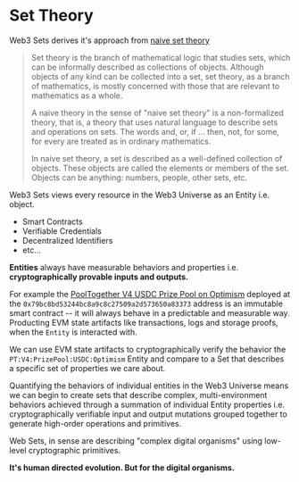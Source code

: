 # Set Theory

Web3 Sets derives it's approach from [naive set theory](https://en.wikipedia.org/wiki/Naive_set_theory)

> Set theory is the branch of mathematical logic that studies sets, which can be informally described as collections of objects. Although objects of any kind can be collected into a set, set theory, as a branch of mathematics, is mostly concerned with those that are relevant to mathematics as a whole.
>
> A naive theory in the sense of "naive set theory" is a non-formalized theory, that is, a theory that uses natural language to describe sets and operations on sets. The words and, or, if ... then, not, for some, for every are treated as in ordinary mathematics.
>
> In naive set theory, a set is described as a well-defined collection of objects. These objects are called the elements or members of the set. Objects can be anything: numbers, people, other sets, etc.

Web3 Sets views every resource in the Web3 Universe as an Entity i.e. object.

- Smart Contracts
- Verifiable Credentials
- Decentralized Identifiers
- etc...

**Entities** always have measurable behaviors and properties i.e. **cryptographically provable inputs and outputs.**

For example the [PoolTogether V4 USDC Prize Pool on Optimism](https://optimistic.etherscan.io/address/0x79bc8bd53244bc8a9c8c27509a2d573650a83373) deployed at the `0x79bc8bd53244bc8a9c8c27509a2d573650a83373` address is an immutable smart contract -- it will always behave in a predictable and measurable way. Producting EVM state artifacts like  transactions, logs and storage proofs, when the `Entity` is interacted with.

We can use EVM state artifacts to cryptographically verify the behavior the `PT:V4:PrizePool:USDC:Optimism` Entity and compare to a Set that describes a specific set of properties we care about.

Quantifying the behaviors of individual entities in the Web3 Universe means we can begin to create sets that describe complex, multi-environment behaviors achieved through a summation of individual Entity properties i.e. cryptographically verifiable input and output mutations grouped together to generate high-order operations and primitives.

Web Sets, in sense are describing "complex digital organisms" using low-level cryptographic primitives. 

**It's human directed evolution. But for the digital organisms.**